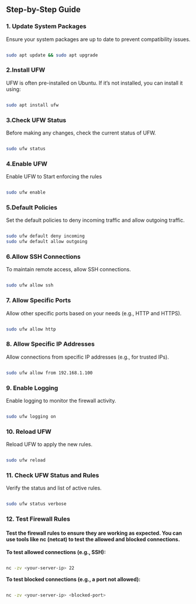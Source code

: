 ## Step-by-Step Guide

### 1. Update System Packages

Ensure your system packages are up to date to prevent compatibility issues.

```bash

sudo apt update && sudo apt upgrade

```
### 2.Install UFW

UFW is often pre-installed on Ubuntu. If it’s not installed, you can install it using:

```bash

sudo apt install ufw

```
### 3.Check UFW Status

Before making any changes, check the current status of UFW.

```bash

sudo ufw status

```

### 4.Enable UFW 

Enable UFW to Start enforcing the rules

```bash

sudo ufw enable

```
### 5.Default Policies

Set the default policies to deny incoming traffic and allow outgoing traffic.

```bash

sudo ufw default deny incoming
sudo ufw default allow outgoing

```
###  6.Allow SSH Connections

To maintain remote access, allow SSH connections.

```bash

sudo ufw allow ssh

```
### 7. Allow Specific Ports

Allow other specific ports based on your needs (e.g., HTTP and HTTPS).

```bash

sudo ufw allow http

```
### 8. Allow Specific IP Addresses

Allow connections from specific IP addresses (e.g., for trusted IPs).

```bash

sudo ufw allow from 192.168.1.100

```
### 9. Enable Logging

Enable logging to monitor the firewall activity.

```bash

sudo ufw logging on

```

### 10. Reload UFW

Reload UFW to apply the new rules.

```bash

sudo ufw reload

```

### 11. Check UFW Status and Rules

Verify the status and list of active rules.

```bash

sudo ufw status verbose

```
### 12. Test Firewall Rules

#### Test the firewall rules to ensure they are working as expected. You can use tools like nc (netcat) to test the allowed and blocked connections.

__To test allowed connections (e.g., SSH):__

```bash

nc -zv <your-server-ip> 22

```

__To test blocked connections (e.g., a port not allowed):__

```bash

nc -zv <your-server-ip> <blocked-port>

```
